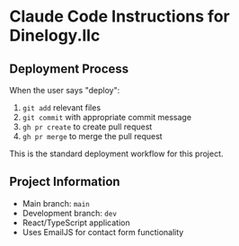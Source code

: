 # Claude Code Instructions for Dinelogy.llc

## Deployment Process

When the user says "deploy":
1. `git add` relevant files
2. `git commit` with appropriate commit message
3. `gh pr create` to create pull request
4. `gh pr merge` to merge the pull request

This is the standard deployment workflow for this project.

## Project Information

- Main branch: `main`
- Development branch: `dev`
- React/TypeScript application
- Uses EmailJS for contact form functionality